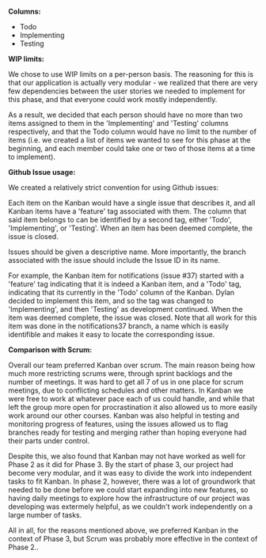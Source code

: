 **Columns:**

* Todo
* Implementing
* Testing

**WIP limits:**

We chose to use WIP limits on a per-person basis.  The reasoning for this is that our application is actually very modular - we realized that there are very few dependencies between the user stories we needed to implement for this phase, and that everyone could work mostly independently.

As a result, we decided that each person should have no more than two items assigned to them in the 'Implementing' and 'Testing' columns respectively, and that the Todo column would have no limit to the number of items (i.e. we created a list of items we wanted to see for this phase at the beginning, and each member could take one or two of those items at a time to implement).

**Github Issue usage:**

We created a relatively strict convention for using Github issues:

Each item on the Kanban would have a single issue that describes it, and all Kanban items have a 'feature' tag associated with them.  The column that said item belongs to can be identified by a second tag, either 'Todo', 'Implementing', or 'Testing'.  When an item has been deemed complete, the issue is closed.

Issues should be given a descriptive name.  More importantly, the branch associated with the issue should include the Issue ID in its name.

For example, the Kanban item for notifications (issue #37) started with a 'feature' tag indicating that it is indeed a Kanban item, and a 'Todo' tag, indicating that its currently in the 'Todo' column of the Kanban.  Dylan decided to implement this item, and so the tag was changed to 'Implementing', and then 'Testing' as development continued.  When the item was deemed complete, the issue was closed.  Note that all work for this item was done in the notifications37 branch, a name which is easily identifible and makes it easy to locate the corresponding issue.


**Comparison with Scrum:**

Overall our team preferred Kanban over scrum. The main reason being how much more restricting scrums were, through sprint backlogs and the number of meetings. It was hard to get all 7 of us in one place for scrum meetings, due to conflicting schedules and other matters. In Kanban we were free to work at whatever pace each of us could handle, and while that left the group more open for procrastination it also allowed us to more easily work around our other courses. Kanban was also helpful in testing and monitoring progress of features, using the issues allowed us to flag branches ready for testing and merging rather than hoping everyone had their parts under control.

Despite this, we also found that Kanban may not have worked as well for Phase 2 as it did for Phase 3.  By the start of phase 3, our project had become very modular, and it was easy to divide the work into independent tasks to fit Kanban.  In phase 2, however, there was a lot of groundwork that needed to be done before we could start expanding into new features, so having daily meetings to explore how the infrastructure of our project was developing was extermely helpful, as we couldn't work independently on a large number of tasks.

All in all, for the reasons mentioned above, we preferred Kanban in the context of Phase 3, but Scrum was probably more effective in the context of Phase 2..
